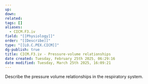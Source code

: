 ```yaml
---
up: 
down: 
related: 
tags: []
aliases:
  - CICM.F3.iv
field: "[[Physiology]]"
order: "[[Describe]]"
type: "[[LO.C.PEX.CICM]]"
dg-publish: true
title: CICM.F3.iv - Pressure-volume relationships
date created: Tuesday, February 25th 2025, 06:29:16
date modified: Tuesday, March 25th 2025, 16:09:21
---
```


Describe the pressure volume relationships in the respiratory system.
